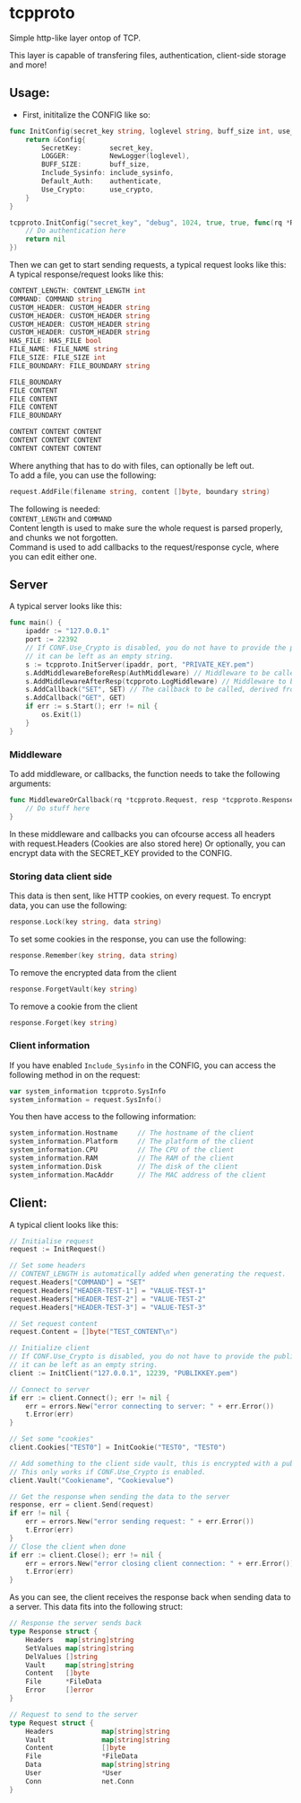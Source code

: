 # tcpproto
Simple http-like layer ontop of TCP.

This layer is capable of transfering files, authentication, client-side storage and more!

## Usage:
* First, inititalize the CONFIG like so:
```go
func InitConfig(secret_key string, loglevel string, buff_size int, use_crypto bool, include_sysinfo bool, authenticate func(rq *Request, resp *Response) error) *Config {
	return &Config{
		SecretKey:       secret_key,
		LOGGER:          NewLogger(loglevel),
		BUFF_SIZE:       buff_size,
		Include_Sysinfo: include_sysinfo,
		Default_Auth:    authenticate,
		Use_Crypto:      use_crypto,
	}
}

tcpproto.InitConfig("secret_key", "debug", 1024, true, true, func(rq *Request, resp *Response) error {
	// Do authentication here
	return nil
})
```
Then we can get to start sending requests, a typical request looks like this:
A typical response/request looks like this:
```go
CONTENT_LENGTH: CONTENT_LENGTH int
COMMAND: COMMAND string
CUSTOM_HEADER: CUSTOM_HEADER string
CUSTOM_HEADER: CUSTOM_HEADER string
CUSTOM_HEADER: CUSTOM_HEADER string
CUSTOM_HEADER: CUSTOM_HEADER string
HAS_FILE: HAS_FILE bool
FILE_NAME: FILE_NAME string
FILE_SIZE: FILE_SIZE int
FILE_BOUNDARY: FILE_BOUNDARY string

FILE_BOUNDARY
FILE CONTENT
FILE CONTENT
FILE CONTENT
FILE_BOUNDARY

CONTENT CONTENT CONTENT
CONTENT CONTENT CONTENT
CONTENT CONTENT CONTENT
```
Where anything that has to do with files, can optionally be left out.  
To add a file, you can use the following:
```go
request.AddFile(filename string, content []byte, boundary string)
```
The following is needed:  
`CONTENT_LENGTH` and `COMMAND`  
Content length is used to make sure the whole request is parsed properly, and chunks we not forgotten.  
Command is used to add callbacks to the request/response cycle, where you can edit either one.  
## Server
A typical server looks like this:  
```go
func main() {
	ipaddr := "127.0.0.1"
	port := 22392
	// If CONF.Use_Crypto is disabled, you do not have to provide the private RSA key,
	// it can be left as an empty string.
	s := tcpproto.InitServer(ipaddr, port, "PRIVATE_KEY.pem")
	s.AddMiddlewareBeforeResp(AuthMiddleware) // Middleware to be called before the callback is called.
	s.AddMiddlewareAfterResp(tcpproto.LogMiddleware) // Middleware to be called after the callback is called.
	s.AddCallback("SET", SET) // The callback to be called, derived from "COMMAND" header.
	s.AddCallback("GET", GET)
	if err := s.Start(); err != nil {
		os.Exit(1)
	}
}
```
### Middleware
To add middleware, or callbacks, the function needs to take the following arguments:
```go
func MiddlewareOrCallback(rq *tcpproto.Request, resp *tcpproto.Response){
	// Do stuff here
}
```

In these middleware and callbacks you can ofcourse access all headers with request.Headers (Cookies are also stored here)
Or optionally, you can encrypt data with the SECRET_KEY provided to the CONFIG.
### Storing data client side
This data is then sent, like HTTP cookies, on every request.
To encrypt data, you can use the following:
```go
response.Lock(key string, data string)
```
To set some cookies in the response, you can use the following:
```go
response.Remember(key string, data string)
```
To remove the encrypted data from the client
```go
response.ForgetVault(key string)
```
To remove a cookie from the client
```go
response.Forget(key string)
```
### Client information
If you have enabled `Include_Sysinfo` in the CONFIG, you can access the following method in on the request:
```go
var system_information tcpproto.SysInfo
system_information = request.SysInfo()
```
You then have access to the following information:
```go
system_information.Hostname 	// The hostname of the client
system_information.Platform 	// The platform of the client
system_information.CPU 			// The CPU of the client
system_information.RAM 			// The RAM of the client
system_information.Disk 		// The disk of the client
system_information.MacAddr 		// The MAC address of the client
```

## Client:
A typical client looks like this:
```go
// Initialise request
request := InitRequest()

// Set some headers
// CONTENT_LENGTH is automatically added when generating the request.
request.Headers["COMMAND"] = "SET"
request.Headers["HEADER-TEST-1"] = "VALUE-TEST-1" 
request.Headers["HEADER-TEST-2"] = "VALUE-TEST-2" 
request.Headers["HEADER-TEST-3"] = "VALUE-TEST-3" 

// Set request content
request.Content = []byte("TEST_CONTENT\n")

// Initialize client
// If CONF.Use_Crypto is disabled, you do not have to provide the public RSA key,
// it can be left as an empty string.
client := InitClient("127.0.0.1", 12239, "PUBLIKKEY.pem")

// Connect to server
if err := client.Connect(); err != nil {
	err = errors.New("error connecting to server: " + err.Error())
	t.Error(err)
}

// Set some "cookies"
client.Cookies["TEST0"] = InitCookie("TEST0", "TEST0")

// Add something to the client side vault, this is encrypted with a public key, and decrypted by the server. 
// This only works if CONF.Use_Crypto is enabled.
client.Vault("Cookiename", "Cookievalue")

// Get the response when sending the data to the server
response, err = client.Send(request)
if err != nil {
	err = errors.New("error sending request: " + err.Error())
	t.Error(err)
}
// Close the client when done
if err := client.Close(); err != nil {
	err = errors.New("error closing client connection: " + err.Error())
	t.Error(err)
}
```
As you can see, the client receives the response back when sending data to a server. 
This data fits into the following struct:
```go
// Response the server sends back
type Response struct {
	Headers   map[string]string
	SetValues map[string]string
	DelValues []string
	Vault     map[string]string
	Content   []byte
	File      *FileData
	Error     []error
}

// Request to send to the server
type Request struct {
	Headers            map[string]string
	Vault              map[string]string
	Content            []byte
	File               *FileData
	Data               map[string]string
	User               *User
	Conn               net.Conn
}
```
